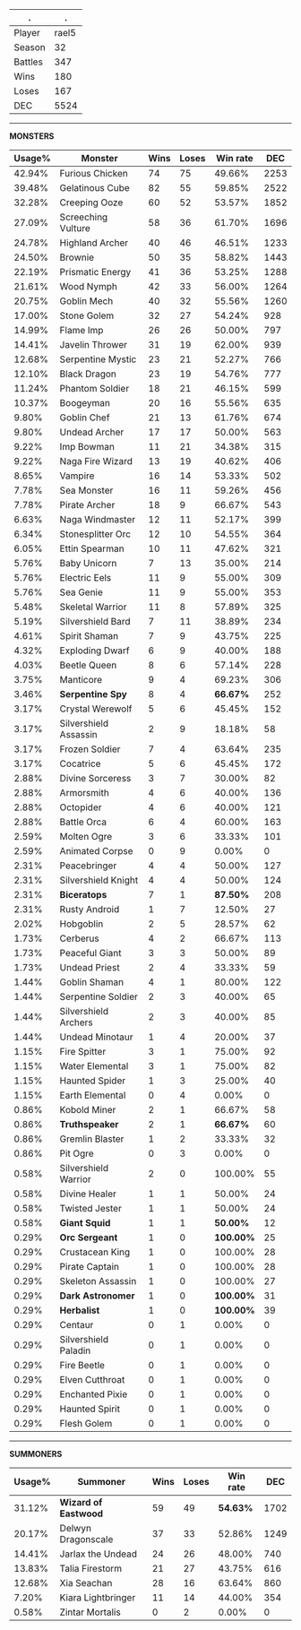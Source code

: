 .|.
|-|-
Player|rael5
Season|32
Battles|347
Wins|180
Loses|167
DEC|5524

---
**MONSTERS**

Usage%|Monster|Wins|Loses|Win rate|DEC|
-|-|-|-|-|-|
42.94%|Furious Chicken|74|75|49.66%|2253|
39.48%|Gelatinous Cube|82|55|59.85%|2522|
32.28%|Creeping Ooze|60|52|53.57%|1852|
27.09%|Screeching Vulture|58|36|61.70%|1696|
24.78%|Highland Archer|40|46|46.51%|1233|
24.50%|Brownie|50|35|58.82%|1443|
22.19%|Prismatic Energy|41|36|53.25%|1288|
21.61%|Wood Nymph|42|33|56.00%|1264|
20.75%|Goblin Mech|40|32|55.56%|1260|
17.00%|Stone Golem|32|27|54.24%|928|
14.99%|Flame Imp|26|26|50.00%|797|
14.41%|Javelin Thrower|31|19|62.00%|939|
12.68%|Serpentine Mystic|23|21|52.27%|766|
12.10%|Black Dragon|23|19|54.76%|777|
11.24%|Phantom Soldier|18|21|46.15%|599|
10.37%|Boogeyman|20|16|55.56%|635|
9.80%|Goblin Chef|21|13|61.76%|674|
9.80%|Undead Archer|17|17|50.00%|563|
9.22%|Imp Bowman|11|21|34.38%|315|
9.22%|Naga Fire Wizard|13|19|40.62%|406|
8.65%|Vampire|16|14|53.33%|502|
7.78%|Sea Monster|16|11|59.26%|456|
7.78%|Pirate Archer|18|9|66.67%|543|
6.63%|Naga Windmaster|12|11|52.17%|399|
6.34%|Stonesplitter Orc|12|10|54.55%|364|
6.05%|Ettin Spearman|10|11|47.62%|321|
5.76%|Baby Unicorn|7|13|35.00%|214|
5.76%|Electric Eels|11|9|55.00%|309|
5.76%|Sea Genie|11|9|55.00%|353|
5.48%|Skeletal Warrior|11|8|57.89%|325|
5.19%|Silvershield Bard|7|11|38.89%|234|
4.61%|Spirit Shaman|7|9|43.75%|225|
4.32%|Exploding Dwarf|6|9|40.00%|188|
4.03%|Beetle Queen|8|6|57.14%|228|
3.75%|Manticore|9|4|69.23%|306|
3.46%|**Serpentine Spy**|8|4|**66.67%**|252|
3.17%|Crystal Werewolf|5|6|45.45%|152|
3.17%|Silvershield Assassin|2|9|18.18%|58|
3.17%|Frozen Soldier|7|4|63.64%|235|
3.17%|Cocatrice|5|6|45.45%|172|
2.88%|Divine Sorceress|3|7|30.00%|82|
2.88%|Armorsmith|4|6|40.00%|136|
2.88%|Octopider|4|6|40.00%|121|
2.88%|Battle Orca|6|4|60.00%|163|
2.59%|Molten Ogre|3|6|33.33%|101|
2.59%|Animated Corpse|0|9|0.00%|0|
2.31%|Peacebringer|4|4|50.00%|127|
2.31%|Silvershield Knight|4|4|50.00%|124|
2.31%|**Biceratops**|7|1|**87.50%**|208|
2.31%|Rusty Android|1|7|12.50%|27|
2.02%|Hobgoblin|2|5|28.57%|62|
1.73%|Cerberus|4|2|66.67%|113|
1.73%|Peaceful Giant|3|3|50.00%|89|
1.73%|Undead Priest|2|4|33.33%|59|
1.44%|Goblin Shaman|4|1|80.00%|122|
1.44%|Serpentine Soldier|2|3|40.00%|65|
1.44%|Silvershield Archers|2|3|40.00%|85|
1.44%|Undead Minotaur|1|4|20.00%|37|
1.15%|Fire Spitter|3|1|75.00%|92|
1.15%|Water Elemental|3|1|75.00%|82|
1.15%|Haunted Spider|1|3|25.00%|40|
1.15%|Earth Elemental|0|4|0.00%|0|
0.86%|Kobold Miner|2|1|66.67%|58|
0.86%|**Truthspeaker**|2|1|**66.67%**|60|
0.86%|Gremlin Blaster|1|2|33.33%|32|
0.86%|Pit Ogre|0|3|0.00%|0|
0.58%|Silvershield Warrior|2|0|100.00%|55|
0.58%|Divine Healer|1|1|50.00%|24|
0.58%|Twisted Jester|1|1|50.00%|24|
0.58%|**Giant Squid**|1|1|**50.00%**|12|
0.29%|**Orc Sergeant**|1|0|**100.00%**|25|
0.29%|Crustacean King|1|0|100.00%|28|
0.29%|Pirate Captain|1|0|100.00%|28|
0.29%|Skeleton Assassin|1|0|100.00%|27|
0.29%|**Dark Astronomer**|1|0|**100.00%**|31|
0.29%|**Herbalist**|1|0|**100.00%**|39|
0.29%|Centaur|0|1|0.00%|0|
0.29%|Silvershield Paladin|0|1|0.00%|0|
0.29%|Fire Beetle|0|1|0.00%|0|
0.29%|Elven Cutthroat|0|1|0.00%|0|
0.29%|Enchanted Pixie|0|1|0.00%|0|
0.29%|Haunted Spirit|0|1|0.00%|0|
0.29%|Flesh Golem|0|1|0.00%|0|

---
**SUMMONERS**

Usage%|Summoner|Wins|Loses|Win rate|DEC|
-|-|-|-|-|-|
31.12%|**Wizard of Eastwood**|59|49|**54.63%**|1702|
20.17%|Delwyn Dragonscale|37|33|52.86%|1249|
14.41%|Jarlax the Undead|24|26|48.00%|740|
13.83%|Talia Firestorm|21|27|43.75%|616|
12.68%|Xia Seachan|28|16|63.64%|860|
7.20%|Kiara Lightbringer|11|14|44.00%|354|
0.58%|Zintar Mortalis|0|2|0.00%|0|
